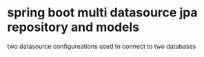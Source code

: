 # spring boot multi datasource jpa repository and models

two datasource configureations used to connect to two databases